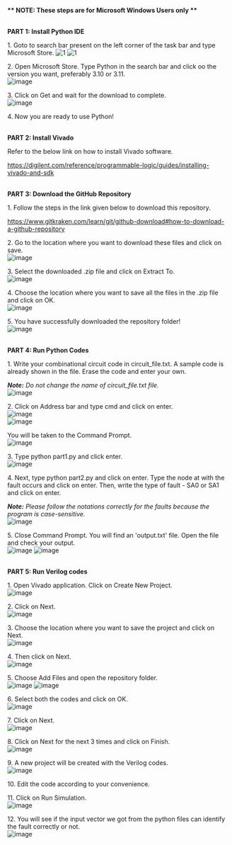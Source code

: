 ﻿**\*\* NOTE: These steps are for Microsoft Windows Users only \*\***

<br />**PART 1: Install Python IDE** 

1\. Goto to search bar present on the left corner of the task bar and type Microsoft Store.
![1](https://github.com/sree-lekha-7/GGH_2023/assets/138370659/0419b8aa-b034-4b31-8645-2579a9377ae2)
![1](https://github.com/sree-lekha-7/GGH_2023/assets/138370659/7ac79e91-b80c-447e-955c-7ea63cabf542)


2\. Open Microsoft Store. Type Python in the search bar and click oo the version you want, preferably 3.10 or 3.11.
<br />![image](https://github.com/sree-lekha-7/GGH/assets/138370659/a8e8069c-dd52-497a-953b-cdd183cadef9)

3\. Click on Get and wait for the download to complete.
<br />![image](https://github.com/sree-lekha-7/GGH/assets/138370659/de3b0d1e-7fdf-4fd3-a99e-2a44693e8f63)

4\. Now you are ready to use Python!

<br />**PART 2: Install Vivado** 

Refer to the below link on how to install Vivado software.

<https://digilent.com/reference/programmable-logic/guides/installing-vivado-and-sdk> 

<br />**PART 3: Download the GitHub Repository**

1\. Follow the steps in the link given below to download this repository.

<https://www.gitkraken.com/learn/git/github-download#how-to-download-a-github-repository> 

2\. Go to the location where you want to download these files and click on save.
<br />![image](https://github.com/sree-lekha-7/GGH/assets/138370659/649506bf-16c3-42ea-aea1-a3897da82626)

3\. Select the downloaded .zip file and click on Extract To.
<br />![image](https://github.com/sree-lekha-7/GGH/assets/138370659/2008491f-81c3-4711-b9ae-3cd514aac2e1)

4\. Choose the location where you want to save all the files in the .zip file and click on OK.
<br />![image](https://github.com/sree-lekha-7/GGH/assets/138370659/e231ca0f-abf2-451f-961b-460b80458f84)

5\. You have successfully downloaded the repository folder!
<br />![image](https://github.com/sree-lekha-7/GGH/assets/138370659/c205e033-f7c7-4276-afff-bff48c2eb788)

<br />**PART 4: Run Python Codes**

1\. Write your combinational circuit code in circuit\_file.txt. A sample code is already shown in the file. Erase the code and enter your own.

***Note:** Do not change the name of circuit\_file.txt file.*
<br />![image](https://github.com/sree-lekha-7/GGH/assets/138370659/2bd33536-dee5-4490-8dbd-3f1cb4c6df17)

2\. Click on Address bar and type cmd and click on enter.
<br />![image](https://github.com/sree-lekha-7/GGH/assets/138370659/352ce511-1d13-4f6f-a52f-f485b9caf867)
<br />![image](https://github.com/sree-lekha-7/GGH/assets/138370659/9237571c-3252-495d-a150-158ac1951cb2)

You will be taken to the Command Prompt.
<br />![image](https://github.com/sree-lekha-7/GGH/assets/138370659/0b534be3-0bc4-4379-a2d3-1cdd453ac92f)

3\. Type python part1.py and click enter.
<br />![image](https://github.com/sree-lekha-7/GGH/assets/138370659/d6395ffc-5047-4e5a-a740-54470e5aea6a)

4\. Next, type python part2.py and click on enter. Type the node at with the fault occurs and click on enter. Then, write the type of fault - SA0 or SA1 and click on enter.

***Note:** Please follow the notations correctly for the faults because the program is case-sensitive.*
<br />![image](https://github.com/sree-lekha-7/GGH/assets/138370659/c2528146-42d4-4186-8c6e-fe9103093958)

5\. Close Command Prompt. You will find an 'output.txt' file. Open the file and check your output.
<br />![image](https://github.com/sree-lekha-7/GGH/assets/138370659/b9dfd8a8-a220-452d-8103-a69f74420927)
![image](https://github.com/sree-lekha-7/GGH/assets/138370659/eed705b1-0e1d-4ac5-973e-7c40f4c8a4fb)

<br />**PART 5: Run Verilog codes**

1\. Open Vivado application. Click on Create New Project.
<br />![image](https://github.com/sree-lekha-7/GGH/assets/138370659/24c6ad92-61aa-4be7-b164-0a0bb9cfc111)

2\. Click on Next.
<br />![image](https://github.com/sree-lekha-7/GGH/assets/138370659/214b9055-449e-4227-81ec-e351c2fcebda)

3\. Choose the location where you want to save the project and click on Next.
<br />![image](https://github.com/sree-lekha-7/GGH/assets/138370659/bb2e528f-61a6-4c35-aa85-68591dbc03db)

4\. Then click on Next.
<br />![image](https://github.com/sree-lekha-7/GGH/assets/138370659/c0ac37a4-7055-43d4-b26f-c4fbd71129ce)

5\. Choose Add Files and open the repository folder.
<br />![image](https://github.com/sree-lekha-7/GGH/assets/138370659/69eeb034-9da3-4abe-b11b-babc999fbd48)
![image](https://github.com/sree-lekha-7/GGH/assets/138370659/46ae7c26-b904-4fc6-89fa-a61b5d69afdf)

6\. Select both the codes and click on OK.
<br />![image](https://github.com/sree-lekha-7/GGH/assets/138370659/2e543baf-3121-4a04-b15e-3271ab8b1433)

7\. Click on Next.
<br />![image](https://github.com/sree-lekha-7/GGH/assets/138370659/ea0ce870-e090-4d07-b839-48f0fe4f55b8)

8\. Click on Next for the next 3 times and click on Finish.
<br />![image](https://github.com/sree-lekha-7/GGH/assets/138370659/63862f7b-c85b-4dfb-b1e6-4635ff99f260)

9\. A new project will be created with the Verilog codes.
<br />![image](https://github.com/sree-lekha-7/GGH/assets/138370659/486e4332-57e7-46f8-accf-3acac583d680)

10\. Edit the code according to your convenience.

11\. Click on Run Simulation.
<br />![image](https://github.com/sree-lekha-7/GGH/assets/138370659/d78fa34d-7c32-49ba-a408-90e9e121770b)

12\. You will see if the input vector we got from the python files can identify the fault correctly or not.
<br />![image](https://github.com/sree-lekha-7/GGH/assets/138370659/3bba1216-f4c9-4889-ae11-331b3138b734)
